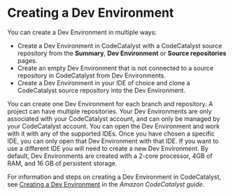 # Creating a Dev Environment<a name="ide-toolkits-create-cloud9"></a>

You can create a Dev Environment in multiple ways:
+ Create a Dev Environment in CodeCatalyst with a CodeCatalyst source repository from the **Summary**, **Dev Environment** or **Source repositories** pages\.
+ Create an empty Dev Environment that is not connected to a source repository in CodeCatalyst from Dev Environments\.
+ Create a Dev Environment in your IDE of choice and clone a CodeCatalyst source repository into the Dev Environment\.

You can create one Dev Environment for each branch and repository\. A project can have multiple repositories\. Your Dev Environments are only associated with your CodeCatalyst account, and can only be managed by your CodeCatalyst account\. You can open the Dev Environment and work with it with any of the supported IDEs\. Once you have chosen a specific IDE, you can only open that Dev Environment with that IDE\. If you want to use a different IDE you will need to create a new Dev Environment\. By default, Dev Environments are created with a 2\-core processor, 4GB of RAM, and 16 GB of persistent storage\.  

For information and steps on creating a Dev Environment in CodeCatalyst, see [Creating a Dev Environment](https://docs.aws.amazon.com/codecatalyst/latest/userguide/devenvironment-create.html) in the *Amazon CodeCatalyst guide*\.